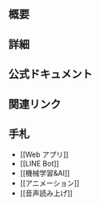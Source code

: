 ## 概要


## 詳細


## 公式ドキュメント


## 関連リンク


## 手札
- [[Web アプリ]]
- [[LINE Bot]]
- [[機械学習&AI]]
- [[アニメーション]]
- [[音声読み上げ]]